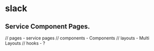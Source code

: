 # slack 

## Service Component Pages.

// pages - service pages
// components - Components
// layouts - Multi Layouts
// hooks - ?